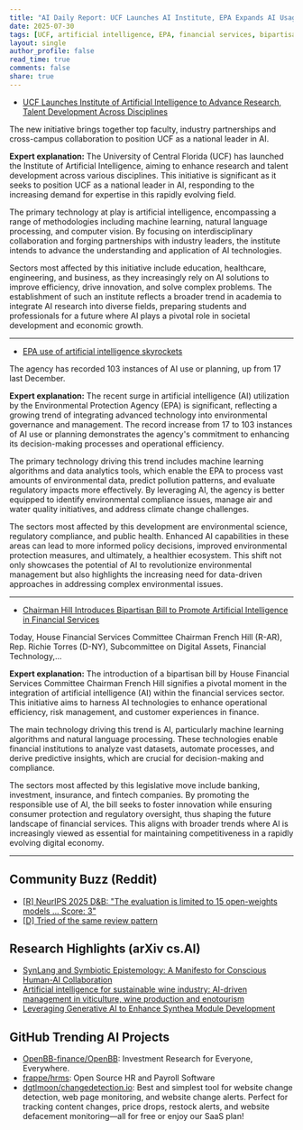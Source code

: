 ```yaml
---
title: "AI Daily Report: UCF Launches AI Institute, EPA Expands AI Usage, Bipartisan Bill for Financial Services AI (2025-07-30)"
date: 2025-07-30
tags: [UCF, artificial intelligence, EPA, financial services, bipartisan legislation, research initiatives, technology development]
layout: single
author_profile: false
read_time: true
comments: false
share: true
---
```

- [UCF Launches Institute of Artificial Intelligence to Advance Research, Talent Development Across Disciplines](https://www.ucf.edu/news/ucf-launches-institute-of-artificial-intelligence-to-advance-research-talent-development-across-disciplines/)

The new initiative brings together top faculty, industry partnerships and cross-campus collaboration to position UCF as a national leader in AI.

**Expert explanation:**
The University of Central Florida (UCF) has launched the Institute of Artificial Intelligence, aiming to enhance research and talent development across various disciplines. This initiative is significant as it seeks to position UCF as a national leader in AI, responding to the increasing demand for expertise in this rapidly evolving field.

The primary technology at play is artificial intelligence, encompassing a range of methodologies including machine learning, natural language processing, and computer vision. By focusing on interdisciplinary collaboration and forging partnerships with industry leaders, the institute intends to advance the understanding and application of AI technologies.

Sectors most affected by this initiative include education, healthcare, engineering, and business, as they increasingly rely on AI solutions to improve efficiency, drive innovation, and solve complex problems. The establishment of such an institute reflects a broader trend in academia to integrate AI research into diverse fields, preparing students and professionals for a future where AI plays a pivotal role in societal development and economic growth.

---
- [EPA use of artificial intelligence skyrockets](https://www.eenews.net/articles/epa-use-of-artificial-intelligence-skyrockets/)

The agency has recorded 103 instances of AI use or planning, up from 17 last December.

**Expert explanation:**
The recent surge in artificial intelligence (AI) utilization by the Environmental Protection Agency (EPA) is significant, reflecting a growing trend of integrating advanced technology into environmental governance and management. The record increase from 17 to 103 instances of AI use or planning demonstrates the agency's commitment to enhancing its decision-making processes and operational efficiency.

The primary technology driving this trend includes machine learning algorithms and data analytics tools, which enable the EPA to process vast amounts of environmental data, predict pollution patterns, and evaluate regulatory impacts more effectively. By leveraging AI, the agency is better equipped to identify environmental compliance issues, manage air and water quality initiatives, and address climate change challenges.

The sectors most affected by this development are environmental science, regulatory compliance, and public health. Enhanced AI capabilities in these areas can lead to more informed policy decisions, improved environmental protection measures, and ultimately, a healthier ecosystem. This shift not only showcases the potential of AI to revolutionize environmental management but also highlights the increasing need for data-driven approaches in addressing complex environmental issues.

---
- [Chairman Hill Introduces Bipartisan Bill to Promote Artificial Intelligence in Financial Services](https://financialservices.house.gov/news/documentsingle.aspx?DocumentID=410824)

Today, House Financial Services Committee Chairman French Hill (R-AR), Rep. Richie Torres (D-NY), Subcommittee on Digital Assets, Financial Technology,...

**Expert explanation:**
The introduction of a bipartisan bill by House Financial Services Committee Chairman French Hill signifies a pivotal moment in the integration of artificial intelligence (AI) within the financial services sector. This initiative aims to harness AI technologies to enhance operational efficiency, risk management, and customer experiences in finance. 

The main technology driving this trend is AI, particularly machine learning algorithms and natural language processing. These technologies enable financial institutions to analyze vast datasets, automate processes, and derive predictive insights, which are crucial for decision-making and compliance.

The sectors most affected by this legislative move include banking, investment, insurance, and fintech companies. By promoting the responsible use of AI, the bill seeks to foster innovation while ensuring consumer protection and regulatory oversight, thus shaping the future landscape of financial services. This aligns with broader trends where AI is increasingly viewed as essential for maintaining competitiveness in a rapidly evolving digital economy.

---

## Community Buzz (Reddit)
- [[R] NeurIPS 2025 D&B: "The evaluation is limited to 15 open-weights models ... Score: 3"](https://www.reddit.com/r/MachineLearning/comments/1m95ej0/r_neurips_2025_db_the_evaluation_is_limited_to_15/)
- [[D] Tried of the same review pattern](https://www.reddit.com/r/MachineLearning/comments/1m8fynx/d_tried_of_the_same_review_pattern/)

## Research Highlights (arXiv cs.AI)
- [SynLang and Symbiotic Epistemology: A Manifesto for Conscious Human-AI Collaboration](https://arxiv.org/abs/2507.21067)
- [Artificial intelligence for sustainable wine industry: AI-driven management in viticulture, wine production and enotourism](https://arxiv.org/abs/2507.21098)
- [Leveraging Generative AI to Enhance Synthea Module Development](https://arxiv.org/abs/2507.21123)

## GitHub Trending AI Projects
- [OpenBB-finance/OpenBB](OpenBB-finance/OpenBB): Investment Research for Everyone, Everywhere.
- [frappe/hrms](frappe/hrms): Open Source HR and Payroll Software
- [dgtlmoon/changedetection.io](dgtlmoon/changedetection.io): Best and simplest tool for website change detection, web page monitoring, and website change alerts. Perfect for tracking content changes, price drops, restock alerts, and website defacement monitoring—all for free or enjoy our SaaS plan!
